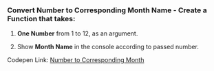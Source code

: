 ### Convert Number to Corresponding Month Name - Create a Function that takes:

1. **One Number** from 1 to 12, as an argument. 

1. Show **Month Name** in the console according to passed number. 

Codepen Link: [Number to Corresponding Month](https://codepen.io/naveencoder/pen/pmWVxb?editors=0012)